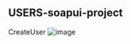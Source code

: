 ## USERS-soapui-project

CreateUser
![image](https://github.com/KaraliovaQA/SoapUI-testing/assets/100686591/6514cc5f-dde2-40cd-8343-01cfcc3148e4)
